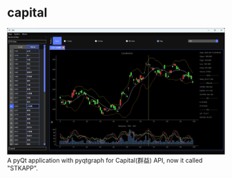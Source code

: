 # capital
![image](doc/stkapp.png)
A pyQt application with pyqtgraph for Capital(群益) API, now it called "STKAPP".

